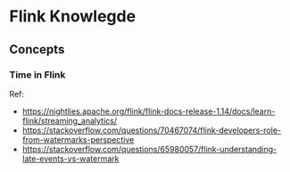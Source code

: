 # Flink Knowlegde
## Concepts
### Time in Flink
Ref: 
+ https://nightlies.apache.org/flink/flink-docs-release-1.14/docs/learn-flink/streaming_analytics/
+ https://stackoverflow.com/questions/70467074/flink-developers-role-from-watermarks-perspective
+ https://stackoverflow.com/questions/65980057/flink-understanding-late-events-vs-watermark
